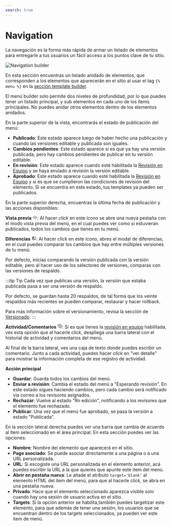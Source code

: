 ```yaml
---
search: true
---
```


# Navigation

La navegación es la forma más rápida de armar un listado de elementos para entregarle a tus usuarios un fácil acceso a los puntos clave de tu sitio. 

![Navigation builder](/assets/img/platform/navigation-builder.png)

En esta sección encuentras un listado anidado de elementos, que corresponden a los elementos que aparecerán en el sitio al usar el tag <span v-pre>`{% menu %}`</span> en la [sección template builder](/guides/channels/templates.html).

El menú builder solo permite dos niveles de profundidad, por lo que puedes tener un listado principal, y sub elementos en cada uno de los items principales. No puedes anidar otros elementos dentro de los elementos anidados. 

En la parte superior de la vista, encontrarás el estado de publicación del menú:

- **Publicado**: Este estado aparece luego de haber hecho una publicación y cuando las versiones editable y publicada son iguales.
- **Cambios pendientes**: Este estado aparece si es que ya hay una versión publicada, pero hay cambios pendientes de publicar en tu versión editable.
- **En revisión**: Este estado aparece cuando esté habilitada la [Revisión en Equipo](guides/platform/team-review.html) y se haya enviado a revisión la versión editable.
- **Aprobado**: Este estado aparece cuando esté habilitada la [Revisión en Equipo](guides/platform/team-review.html) y si es que se cumplieron las condiciones de revisión del elemento. Si se encuentra en este estado, tus templates ya pueden ser publicados.

En la parte superior derecha, encuentras la última fecha de publicación y las acciones disponibles:

**Vista previa** <svg xmlns="http://www.w3.org/2000/svg" xmlns:xlink="http://www.w3.org/1999/xlink" aria-hidden="true" focusable="false" width="1em" height="1em" style="-ms-transform: rotate(360deg); -webkit-transform: rotate(360deg); transform: rotate(360deg);" preserveAspectRatio="xMidYMid meet" viewBox="0 0 24 24"><path d="M12 9a3 3 0 0 1 3 3a3 3 0 0 1-3 3a3 3 0 0 1-3-3a3 3 0 0 1 3-3m0-4.5c5 0 9.27 3.11 11 7.5c-1.73 4.39-6 7.5-11 7.5S2.73 16.39 1 12c1.73-4.39 6-7.5 11-7.5M3.18 12a9.821 9.821 0 0 0 17.64 0a9.821 9.821 0 0 0-17.64 0z" fill="#626262"/><rect x="0" y="0" width="24" height="24" fill="rgba(0, 0, 0, 0)" /></svg>: Al hacer _click_ en este ícono se abre una nueva pestaña con el modo vista previa del menú, en el cual puedes ver como si estuvieran publicados, todos los cambios que tienes en tu menú.

**Diferencias** <svg xmlns="http://www.w3.org/2000/svg" xmlns:xlink="http://www.w3.org/1999/xlink" aria-hidden="true" focusable="false" width="1em" height="1em" style="-ms-transform: rotate(360deg); -webkit-transform: rotate(360deg); transform: rotate(360deg);" preserveAspectRatio="xMidYMid meet" viewBox="0 0 24 24"><path d="M19 3h-5v2h5v13l-5-6v9h5a2 2 0 0 0 2-2V5a2 2 0 0 0-2-2m-9 15H5l5-6m0-9H5c-1.11 0-2 .89-2 2v14a2 2 0 0 0 2 2h5v2h2V1h-2v2z" fill="#626262"/></svg>: Al hacer _click_ en este ícono, abres el modal de diferencias, en el cual puedes comparar los cambios que hay entre múltiples versiones de tu menú. 

Por defecto, inicias comparando la versión publicada con la versión editable, pero al hacer uso de los selectores de versiones, comparas con las versiones de respaldo.

:::tip Tip
Cada vez que publicas una versión, la versión que estaba publicada pasa a ser una versión de respaldo. 

Por defecto, se guardan hasta 20 respaldos, de tal forma que los veinte respaldos más recientes se pueden comparar, restaurar y hacer rollback. 

Para más información sobre el versionamiento, revisa la sección de [Versionado](/guides/platform/team-review.html#versionado).
:::

**Actividad/Comentarios** <svg xmlns="http://www.w3.org/2000/svg" xmlns:xlink="http://www.w3.org/1999/xlink" aria-hidden="true" focusable="false" width="1em" height="1em" style="-ms-transform: rotate(360deg); -webkit-transform: rotate(360deg); transform: rotate(360deg);" preserveAspectRatio="xMidYMid meet" viewBox="0 0 24 24"><path d="M12 23a1 1 0 0 1-1-1v-3H7a2 2 0 0 1-2-2V7a2 2 0 0 1 2-2h14a2 2 0 0 1 2 2v10a2 2 0 0 1-2 2h-4.1l-3.7 3.71c-.2.18-.44.29-.7.29H12m1-6v3.08L16.08 17H21V7H7v10h6M3 15H1V3a2 2 0 0 1 2-2h16v2H3v12m6-6h10v2H9V9m0 4h8v2H9v-2z" fill="#626262"/><rect x="0" y="0" width="24" height="24" fill="rgba(0, 0, 0, 0)" /></svg>: Si es que tienes la [revisión en equipo](/guides/platform/team-review.html) habilitada, ves esta opción que al hacerle _click_, despliega una barra lateral con el historial de actividad y comentarios del menú. 

Al final de la barra lateral, ves una caja de texto donde puedes escribir un comentario. Junto a cada actividad, puedes hacer _click_ en "ver detalle" para mostrar la información completa de ese registro de actividad.

**Acción principal**

- **Guardar**: Guarda todos los cambios del menú.
- **Enviar a revisión**: Cambia el estado del menú a "Esperando revisión". En este estado sigues haciendo cambios, pero cada cambio será notificado via correo a los revisores asignados.
- **Rechazar**: Vuelve al estado "Rn edición", notificando a los revisores que el elemento fue rechazado.
- **Publicar**: Una vez que el menú fue aprobado, se pasa la versión a estado "Publicada".

En la sección lateral derecha puedes ver una barra que cambia de acuerdo al item seleccionado en el área principal. En esta sección puedes ver las opciones:

- **Nombre**: Nombre del elemento que aparecerá en el sitio.
- **Page asociado**: Se puede asociar directamente a una página o a una URL personalizada.
- **URL**: Si escogiste una URL personalizada en el elemento anterior, acá puedes escribir la URL a la que quieres que apunte este item del menú.
- **Abrir en pestaña nueva**: Le añade el atributo `target='blank'` al elemento HTML del item del menú, para que al hacerle _click_, se abra en una pestaña nueva.
- **Privado**: Hace que el elemento seleccionado aparezca visible solo cuando hay una sesión de usuario activa en el sitio.
- **Targets**: Si la opción anterior se habilita,también puedes targetizar este elemento, para que además de tener una sesión, los usuarios que se encuentran dentro de los targets seleccionados, ya pueden ver este item de menú.
